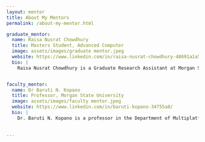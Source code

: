 ```yaml
---
layout: mentor
title: About My Mentors
permalink: /about-my-mentor.html

graduate_mentor:
  name: Raisa Nusrat Chowdhury
  title: Masters Student, Advanced Computer
  image: assets/images/graduate mentor.jpeg
  website: https://www.linkedin.com/in/raisa-nusrat-chowdhury-48691a1a5/
  bio: |
    Raisa Nusrat Chowdhury is a Graduate Research Assistant at Morgan State University, where she contributes to projects in the Computer Vision and Informatics Lab. She holds a B.S. in Computer Science from North South University and is currently pursuing her master’s degree. Her research interests include computer vision, machine learning, and data-driven systems that solve real-world problems.


faculty_mentor:
  name: Dr Baruti N. Kopano
  title: Professor, Morgan State University
  image: assets/images/faculty mentor.jpeg
  website: https://www.linkedin.com/in/baruti-kopano-34755a8/
  bio: |
    Dr. Baruti N. Kopano is a professor in the Department of Multiplatform Production at Morgan State University. He holds a Ph.D. in English with a focus on Rhetoric and Linguistics, and his work centers on African American media, popular culture, and Black masculinity. Dr. Kopano has professional experience in radio production and is a co-editor of Soul Thieves, a book exploring cultural appropriation. He also led the New Visions, New Voices project, which received national recognition for promoting diverse voices in public media.
    
  
---
```

